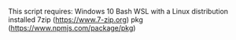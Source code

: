 This script requires:
    Windows 10
    Bash
    WSL with a Linux distribution installed
    7zip (https://www.7-zip.org)
    pkg (https://www.npmjs.com/package/pkg)
    